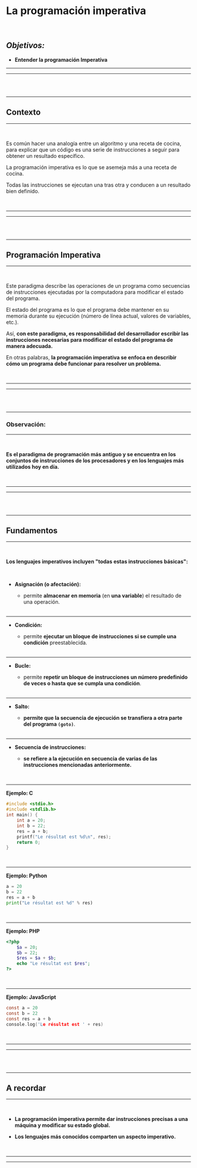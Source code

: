 # **La programación imperativa**

<br>

## **_Objetivos:_**

- **Entender la programación Imperativa**

---

---

<br>

<br>

---

## **Contexto**

---

<br>

Es común hacer una analogía entre un algoritmo y una receta de cocina, para explicar que un código es una serie de instrucciones a seguir para obtener un resultado específico.

La programación imperativa es lo que se asemeja más a una receta de cocina.

Todas las instrucciones se ejecutan una tras otra y conducen a un resultado bien definido.

<br>

---

---

<br>
<br>

---

## **Programación Imperativa**

---

<br>

Este paradigma describe las operaciones de un programa como secuencias de instrucciones ejecutadas por la computadora para modificar el estado del programa.

El estado del programa es lo que el programa debe mantener en su memoria durante su ejecución (número de línea actual, valores de variables, etc.).

Así, **con este paradigma, es responsabilidad del desarrollador escribir las instrucciones necesarias para modificar el estado del programa de manera adecuada.**

En otras palabras, **la programación imperativa se enfoca en describir cómo un programa debe funcionar para resolver un problema.**

<br>

---

---

<br>
<br>

---

### **Observación:**

---

<br>

**Es el paradigma de programación más antiguo y se encuentra en los conjuntos de instrucciones de los procesadores y en los lenguajes más utilizados hoy en día.**

<br>

---

---

<br>

<br>

---

## **Fundamentos**

---

<br>

**Los lenguajes imperativos incluyen "todas estas instrucciones básicas":**

<br>

- **Asignación (o afectación):** 

    - permite **almacenar en memoria** (en **una variable**) el resultado de una operación.

    <br>
---
- **Condición:** 

    - permite **ejecutar un bloque de instrucciones si se cumple una condición** preestablecida.

    <br>
---
- **Bucle:** 

    - permite **repetir un bloque de instrucciones un número predefinido de veces o hasta que se cumpla una condición**.

    <br>
---
- **Salto:** 

    - **permite que la secuencia de ejecución se transfiera a otra parte del programa `(goto)`**.

    <br>
---
- **Secuencia de instrucciones:** 

    - **se refiere a la ejecución en secuencia de varias de las instrucciones mencionadas anteriormente.**

<br>

---

**Ejemplo: C**

```C
#include <stdio.h>
#include <stdlib.h>
int main() {
    int a = 20;
    int b = 22;
    res = a + b;
    printf("Le résultat est %d\n", res);
    return 0;
}
```

<br>

---

**Ejemplo: Python**

```Python
a = 20
b = 22
res = a + b
print("Le résultat est %d" % res)
```

<br>

---

**Ejemplo: PHP**

```php
<?php
    $a = 20;
    $b = 22;
    $res = $a + $b;
    echo "Le résultat est $res";
?>
```

<br>

---

**Ejemplo: JavaScript**

```C
const a = 20
const b = 22
const res = a + b
console.log('Le résultat est ' + res)
```

<br>

---

---

<br>
<br>

---

## **A recordar**

---

<br>

- **La programación imperativa permite dar instrucciones precisas a una máquina y modificar su estado global.**

- **Los lenguajes más conocidos comparten un aspecto imperativo.**

<br>

---

---
